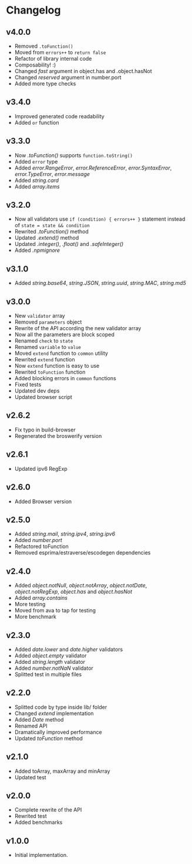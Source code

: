 # Changelog

## v4.0.0
- Removed `.toFunction()`
- Moved from `errors++` to `return false`
- Refactor of library internal code
- Composability! :)
- Changed *fast* argument in object.has and .object.hasNot
- Changed *reserved* argument in number.port
- Added more type checks

## v3.4.0
- Improved generated code readability
- Added `or` function

## v3.3.0
- Now *.toFunction()* supports `function.toString()`
- Added `error` type
- Added *error.RangeError*, *error.ReferenceError*, *error.SyntaxError*, *error.TypeError*, *error.message*
- Added *string.card*
- Added *array.items*

## v3.2.0
- Now all validators use `if (condition) { errors++ }` statement instead of `state = state && condition`
- Rewrited *.toFunction()* method
- Updated *.extend()* method
- Updated *.integer()*, *.float()* and *.safeInteger()*
- Added *.npmignore*

## v3.1.0
- Added *string.base64*, *string.JSON*, *string.uuid*, *string.MAC*, *string.md5*

## v3.0.0
- New `validator` array
- Removed `parameters` object
- Rewrite of the API according the new validator array
- Now all the parameters are block scoped
- Renamed `check` to `state`
- Renamed `variable` to `value`
- Moved `extend` function to `common` utility
- Rewrited `extend` function
- Now `extend` function is easy to use
- Rewrited `toFunction` function
- Added blocking errors in `common` functions
- Fixed tests
- Updated dev deps
- Updated browser script

## v2.6.2
- Fix typo in build-browser
- Regenerated the broswerify version

## v2.6.1
- Updated ipv6 RegExp

## v2.6.0
- Added Browser version

## v2.5.0
- Added *string.mail*, *string.ipv4*, *string.ipv6*
- Added *number.port*
- Refactored toFunction
- Removed esprima/estraverse/escodegen dependencies

## v2.4.0
- Added *object.notNull*, *object.notArray*, *object.notDate*, *object.notRegExp*, *object.has* and *object.hasNot*
- Added *array.contains*
- More testing
- Moved from ava to tap for testing
- More benchmark

## v2.3.0
- Added *date.lower* and *date.higher* validators
- Added *object.empty* validator
- Added *string.length* validator
- Added *number.notNaN* validator
- Splitted test in multiple files

## v2.2.0
- Splitted code by type inside lib/ folder
- Changed *extend* implementation
- Added *Date* method
- Renamed API
- Dramatically improved performance
- Updated *toFunction* method

## v2.1.0
- Added toArray, maxArray and minArray
- Updated test

## v2.0.0
- Complete rewrite of the API
- Rewrited test
- Added benchmarks

## v1.0.0
- Initial implementation.
